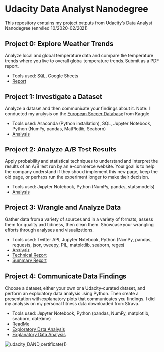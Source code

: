 # Udacity Data Analyst Nanodegree
This repository contains my project outputs from Udacity's Data Analyst Nanodegree (enrolled 10/2020-02/2021)

## Project 0: Explore Weather Trends
Analyze local and global temperature data and compare the temperature trends where you live to overall global temperature trends. Submit as a PDF report.
- Tools used: SQL, Google Sheets
- [Report](https://github.com/danmmayer/udacity_dand/blob/main/project0_weather_trends/summary_report.pdf)

## Project 1: Investigate a Dataset
Analyze a dataset and then communicate your findings about it. Note: I conducted my analysis on the [European Soccer Database](https://www.kaggle.com/hugomathien/soccer) from Kaggle
- Tools used: Anaconda (Python installation), SQL, Jupyter Notebook, Python (NumPy, pandas, MatPlotlib, Seaborn)
- [Analysis](https://htmlpreview.github.io/?https://github.com/danmmayer/udacity_dand/blob/main/project1_investigate_a_dataset/kaggle_soccer_database_insights.html)

## Project 2: Analyze A/B Test Results
Apply probability and statistical techniques to understand and interpret the results of an A/B test run by an e-commerce website. Your goal is to help the company understand if they should implement this new page, keep the old page, or perhaps run the experiment longer to make their decision.
- Tools used: Jupyter Notebook, Python (NumPy, pandas, statsmodels)
- [Analysis](https://htmlpreview.github.io/?https://github.com/danmmayer/udacity_dand/blob/main/project2_analyze_ab_test/ab_test_results_analysis.html)

## Project 3: Wrangle and Analyze Data
Gather data from a variety of sources and in a variety of formats, assess them for quality and tidiness, then clean them. Showcase your wrangling efforts through analyses and visualizations.
- Tools used: Twitter API, Jupyter Notebook, Python (NumPy, pandas, requests, json, tweepy, PIL, matplotlib, seaborn, regex)
- [Analysis](https://htmlpreview.github.io/?https://github.com/danmmayer/udacity_dand/blob/main/project3_wrangle_analyze_data/wrangle_act.html)
- [Technical Report](https://htmlpreview.github.io/?https://github.com/danmmayer/udacity_dand/blob/main/project3_wrangle_analyze_data/wrangle_report.html)
- [Summary Report](https://github.com/danmmayer/udacity_dand/blob/main/project3_wrangle_analyze_data/act_report.pdf)


## Project 4: Communicate Data Findings
Choose a dataset, either your own or a Udacity-curated dataset, and perform an exploratory data analysis using Python. Then create a presentation with explanatory plots that communicates you findings. I did my analysis on my personal fitness data downloaded from Strava.
- Tools used: Jupyter Notebook, Python (pandas, NumPy, matplotlib, seaborn, datetime)
- [ReadMe](https://github.com/danmmayer/udacity_dand/blob/main/project4_communicate_data_findings/strava_fitness_readme.md)
- [Exploratory Data Analysis](https://htmlpreview.github.io/?https://github.com/danmmayer/udacity_dand/blob/main/project4_communicate_data_findings/strava_fitness_exploration.html)
- [Explanatory Data Analysis](https://github.com/danmmayer/udacity_dand/blob/main/project4_communicate_data_findings/strava_fitness_explanatory.slides.html)

![udacity_DAND_certificate(1)](https://user-images.githubusercontent.com/63934793/107166878-50acc980-6985-11eb-8820-fcb05b975052.png)

